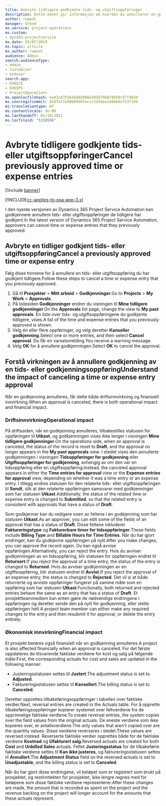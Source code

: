 ```yaml
---
title: Avbryte tidligere godkjente tids- og utgiftsoppføringer
description: Dette emnet gir informasjon om hvordan du annullerer en godkjent prosjekttid og en utgiftstransaksjon.
author: rumant
manager: kfend
ms.service: project-operations
ms.custom:
- dyn365-projectservice
ms.date: 03/07/2019
ms.topic: article
ms.author: rumant
audience: Admin
search.audienceType:
- admin
- customizer
- enduser
search.app:
- D365CE
- D365PS
- ProjectOperations
ms.openlocfilehash: ea42c6755b4b48d986e385879607d659c57f483d
ms.sourcegitcommit: 418fa1fe9d605b8faccc2d5dee1b04b4e753f194
ms.translationtype: HT
ms.contentlocale: nb-NO
ms.lasthandoff: 02/10/2021
ms.locfileid: "5150590"
---
```

# <a name="cancel-previously-approved-time-or-expense-entries"></a><span data-ttu-id="f1a21-103">Avbryte tidligere godkjente tids- eller utgiftsoppføringer</span><span class="sxs-lookup"><span data-stu-id="f1a21-103">Cancel previously approved time or expense entries</span></span>

[!include [banner](../includes/psa-now-project-operations.md)]

[!INCLUDE[cc-applies-to-psa-app-3.x](../includes/cc-applies-to-psa-app-3x.md)]

<span data-ttu-id="f1a21-104">I den nyeste versjonen av Dynamics 365 Project Service Automation kan godkjennere annullere tids- eller utgiftsoppføringer de tidligere har godkjent.</span><span class="sxs-lookup"><span data-stu-id="f1a21-104">In the latest version of Dynamics 365 Project Service Automation, approvers can cancel time or expense entries that they previously approved.</span></span>

## <a name="cancel-a-previously-approved-time-or-expense-entry"></a><span data-ttu-id="f1a21-105">Avbryte en tidliger godkjent tids- eller utgiftsoppføring</span><span class="sxs-lookup"><span data-stu-id="f1a21-105">Cancel a previously approved time or expense entry</span></span>

<span data-ttu-id="f1a21-106">Følg disse trinnene for å annullere en tids- eller utgiftsoppføring du har godkjent tidligere.</span><span class="sxs-lookup"><span data-stu-id="f1a21-106">Follow these steps to cancel a time or expense entry that you previously approved.</span></span>

1. <span data-ttu-id="f1a21-107">Gå til **Prosjekter** \> **Mitt arbeid** \> **Godkjenninger**.</span><span class="sxs-lookup"><span data-stu-id="f1a21-107">Go to **Projects** \> **My Work** \> **Approvals**.</span></span>
2. <span data-ttu-id="f1a21-108">På listesiden **Godkjenninger** endrer du visningen til **Mine tidligere godkjenninger**.</span><span class="sxs-lookup"><span data-stu-id="f1a21-108">On the **Approvals** list page, change the view to **My past approvals**.</span></span> <span data-ttu-id="f1a21-109">En liste over tids- og utgiftsoppføringene du godkjente tidligere, vises.</span><span class="sxs-lookup"><span data-stu-id="f1a21-109">A list of the time and expense entries that you previously approved is shown.</span></span>
3. <span data-ttu-id="f1a21-110">Velg én eller flere oppføringer, og velg deretter **Kanseller godkjenning**.</span><span class="sxs-lookup"><span data-stu-id="f1a21-110">Select one or more entries, and then select **Cancel approval**.</span></span> <span data-ttu-id="f1a21-111">Du får en varselsmelding.</span><span class="sxs-lookup"><span data-stu-id="f1a21-111">You receive a warning message.</span></span>
4. <span data-ttu-id="f1a21-112">Velg **OK** for å annullere godkjenningen.</span><span class="sxs-lookup"><span data-stu-id="f1a21-112">Select **OK** to cancel the approval.</span></span>

## <a name="understand-the-impact-of-canceling-a-time-or-expense-entry-approval"></a><span data-ttu-id="f1a21-113">Forstå virkningen av å annullere godkjenning av en tids- eller godkjenningsoppføring</span><span class="sxs-lookup"><span data-stu-id="f1a21-113">Understand the impact of canceling a time or expense entry approval</span></span>

<span data-ttu-id="f1a21-114">Når en godkjenning annulleres, får dette både driftsinnvirkning og finansiell innvirkning.</span><span class="sxs-lookup"><span data-stu-id="f1a21-114">When an approval is canceled, there is both operational impact and financial impact.</span></span>

### <a name="operational-impact"></a><span data-ttu-id="f1a21-115">Driftsinnvirkning</span><span class="sxs-lookup"><span data-stu-id="f1a21-115">Operational impact</span></span>

<span data-ttu-id="f1a21-116">På driftssiden, når en godkjenning annulleres, tilbakestilles statusen for oppføringen til **Utkast**, og godkjenningen vises ikke lenger i visningen **Mine tidligere godkjenninger**.</span><span class="sxs-lookup"><span data-stu-id="f1a21-116">On the operations side, when an approval is canceled, the status of the record is reset to **Draft**, and the approval no longer appears in the **My past approvals** view.</span></span> <span data-ttu-id="f1a21-117">I stedet vises den annullerte godkjenningen i visningen **Tidsoppføringer for godkjenning** eller **Utgiftsoppføringer for godkjenning**, avhengig av om den var en tidsoppføring eller en utgiftsoppføring.</span><span class="sxs-lookup"><span data-stu-id="f1a21-117">Instead, the canceled approval appears in either the **Time entries for approval** view or the **Expense entries for approval** view, depending on whether it was a time entry or an expense entry.</span></span> <span data-ttu-id="f1a21-118">I tillegg endres statusen for den relaterte tids- eller utgiftsoppføringen til **Sendt**, slik at den relaterte oppføringen samsvarer med godkjenninger som har statusen **Utkast**.</span><span class="sxs-lookup"><span data-stu-id="f1a21-118">Additionally, the status of the related time or expense entry is changed to **Submitted**, so that the related entry is consistent with approvals that have a status of **Draft**.</span></span>

<span data-ttu-id="f1a21-119">Som godkjenner kan du redigere noen av feltene i en godkjenning som har statusen **Utkast**.</span><span class="sxs-lookup"><span data-stu-id="f1a21-119">As an approver, you can edit some of the fields of an approval that has a status of **Draft**.</span></span> <span data-ttu-id="f1a21-120">Disse feltene inkluderer **Faktureringstype** og **Fakturerbare timer for tidsoppføringer**.</span><span class="sxs-lookup"><span data-stu-id="f1a21-120">These fields include **Billing Type** and **Billable Hours for Time Entries**.</span></span> <span data-ttu-id="f1a21-121">Når du har gjort endringer, kan du godkjenne oppføringen på nytt.</span><span class="sxs-lookup"><span data-stu-id="f1a21-121">After you make changes, you can approve the record again.</span></span> <span data-ttu-id="f1a21-122">Du kan også avvise oppføringen.</span><span class="sxs-lookup"><span data-stu-id="f1a21-122">Alternatively, you can reject the entry.</span></span> <span data-ttu-id="f1a21-123">Hvis du avviser godkjenningen av en tidsoppføring, blir statusen for oppføringen endret til **Returnert**.</span><span class="sxs-lookup"><span data-stu-id="f1a21-123">If you reject the approval of a time entry, the status of the entry is changed to **Returned**.</span></span> <span data-ttu-id="f1a21-124">Hvis du avviser godkjenningen av en utgiftsoppføring, blir statusen endret til **Avvist**.</span><span class="sxs-lookup"><span data-stu-id="f1a21-124">If you reject the approval of an expense entry, the status is changed to **Rejected**.</span></span> <span data-ttu-id="f1a21-125">Det vil si at både returnerte og avviste oppføringer fungerer på samme måte som en oppføring som har statusen **Utkast**.</span><span class="sxs-lookup"><span data-stu-id="f1a21-125">Functionally, both returned and rejected entries behave the same as an entry that has a status of **Draft**.</span></span> <span data-ttu-id="f1a21-126">Et prosjektteammedlem kan enten gjøre de nødvendige endringene i oppføringen og deretter sende den på nytt for godkjenning, eller slette oppføringen helt.</span><span class="sxs-lookup"><span data-stu-id="f1a21-126">A project team member can either make any required changes to the entry and then resubmit it for approval, or delete the entry entirely.</span></span>

### <a name="financial-impact"></a><span data-ttu-id="f1a21-127">Økonomisk innvirkning</span><span class="sxs-lookup"><span data-stu-id="f1a21-127">Financial impact</span></span>

<span data-ttu-id="f1a21-128">Et prosjekt berøres også finansielt når en godkjenning annulleres.</span><span class="sxs-lookup"><span data-stu-id="f1a21-128">A project is also affected financially when an approval is canceled.</span></span> <span data-ttu-id="f1a21-129">For det første oppdateres de tilsvarende faktiske verdiene for kost og salg på følgende måte:</span><span class="sxs-lookup"><span data-stu-id="f1a21-129">First, the corresponding actuals for cost and sales are updated in the following manner:</span></span>

- <span data-ttu-id="f1a21-130">Justeringsstatusen settes til **Justert**.</span><span class="sxs-lookup"><span data-stu-id="f1a21-130">The adjustment status is set to **Adjusted**.</span></span>
- <span data-ttu-id="f1a21-131">Faktureringsstatusen settes til **Kansellert**.</span><span class="sxs-lookup"><span data-stu-id="f1a21-131">The billing status is set to **Canceled**.</span></span>

<span data-ttu-id="f1a21-132">Deretter opprettes tilbakeføringsoppføringer i tabellen over faktiske verdier.</span><span class="sxs-lookup"><span data-stu-id="f1a21-132">Next, reversal entries are created in the Actuals table.</span></span> <span data-ttu-id="f1a21-133">For å opprette tilbakeføringsoppføringer kopierer systemet over feltverdiene fra de opprinnelige faktiske verdiene.</span><span class="sxs-lookup"><span data-stu-id="f1a21-133">To create reversal entries, the system copies over the field values from the original actuals.</span></span> <span data-ttu-id="f1a21-134">De eneste verdiene som ikke kopieres over, er antallsverdiene.</span><span class="sxs-lookup"><span data-stu-id="f1a21-134">The only values that aren't copied over are the quantity values.</span></span> <span data-ttu-id="f1a21-135">Disse verdiene reverseres i stedet.</span><span class="sxs-lookup"><span data-stu-id="f1a21-135">These values are reversed instead.</span></span> <span data-ttu-id="f1a21-136">Reverserte faktiske verdier opprettes både for de faktiske verdiene **Kostnad** og **Ufakturert salg**.</span><span class="sxs-lookup"><span data-stu-id="f1a21-136">Reversed actuals are created for both **Cost** and **Unbilled Sales** actuals.</span></span> <span data-ttu-id="f1a21-137">Feltet **Justeringsstatus** for de tilbakeførte faktiske verdiene settes til **Kan ikke justeres**, og faktureringsstatusen settes til **Annullert**.</span><span class="sxs-lookup"><span data-stu-id="f1a21-137">The **Adjustment Status** field on the reversed actuals is set to **Unadjustable**, and the billing status is set to **Canceled**.</span></span>

<span data-ttu-id="f1a21-138">Når du har gjort disse endringene, vil beløpet som er registrert som brukt på prosjektet, og restinntekten for prosjektet, ikke lengre regnes med for beløpene som disse faktiske verdiene representerer.</span><span class="sxs-lookup"><span data-stu-id="f1a21-138">After these changes are made, the amount that is recorded as spent on the project and the revenue backlog on the project will longer account for the amounts that these actuals represent.</span></span>
